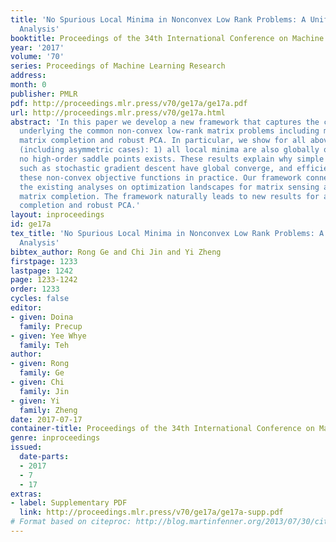 ```yaml
---
title: 'No Spurious Local Minima in Nonconvex Low Rank Problems: A Unified Geometric
  Analysis'
booktitle: Proceedings of the 34th International Conference on Machine Learning
year: '2017'
volume: '70'
series: Proceedings of Machine Learning Research
address: 
month: 0
publisher: PMLR
pdf: http://proceedings.mlr.press/v70/ge17a/ge17a.pdf
url: http://proceedings.mlr.press/v70/ge17a.html
abstract: 'In this paper we develop a new framework that captures the common landscape
  underlying the common non-convex low-rank matrix problems including matrix sensing,
  matrix completion and robust PCA. In particular, we show for all above problems
  (including asymmetric cases): 1) all local minima are also globally optimal; 2)
  no high-order saddle points exists. These results explain why simple algorithms
  such as stochastic gradient descent have global converge, and efficiently optimize
  these non-convex objective functions in practice. Our framework connects and simplifies
  the existing analyses on optimization landscapes for matrix sensing and symmetric
  matrix completion. The framework naturally leads to new results for asymmetric matrix
  completion and robust PCA.'
layout: inproceedings
id: ge17a
tex_title: 'No Spurious Local Minima in Nonconvex Low Rank Problems: A Unified Geometric
  Analysis'
bibtex_author: Rong Ge and Chi Jin and Yi Zheng
firstpage: 1233
lastpage: 1242
page: 1233-1242
order: 1233
cycles: false
editor:
- given: Doina
  family: Precup
- given: Yee Whye
  family: Teh
author:
- given: Rong
  family: Ge
- given: Chi
  family: Jin
- given: Yi
  family: Zheng
date: 2017-07-17
container-title: Proceedings of the 34th International Conference on Machine Learning
genre: inproceedings
issued:
  date-parts:
  - 2017
  - 7
  - 17
extras:
- label: Supplementary PDF
  link: http://proceedings.mlr.press/v70/ge17a/ge17a-supp.pdf
# Format based on citeproc: http://blog.martinfenner.org/2013/07/30/citeproc-yaml-for-bibliographies/
---
```

